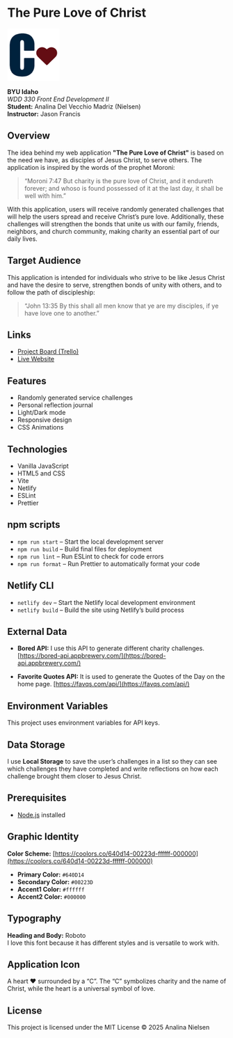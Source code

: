 # The Pure Love of Christ

<img src="src/public/images/logo.webp" alt="App Icon" width="120"/>

**BYU Idaho**  
*WDD 330 Front End Development II*  
**Student:** Analina Del Vecchio Madriz (Nielsen)  
**Instructor:** Jason Francis

## Overview

The idea behind my web application **"The Pure Love of Christ"** is based on the need we have, as disciples of Jesus Christ, to serve others. The application is inspired by the words of the prophet Moroni:

> “Moroni 7:47 But charity is the pure love of Christ, and it endureth forever; and whoso is found possessed of it at the last day, it shall be well with him.”

With this application, users will receive randomly generated challenges that will help the users spread and receive Christ’s pure love. Additionally, these challenges will strengthen the bonds that unite us with our family, friends, neighbors, and church community, making charity an essential part of our daily lives.

## Target Audience

This application is intended for individuals who strive to be like Jesus Christ and have the desire to serve, strengthen bonds of unity with others, and to follow the path of discipleship:

> “John 13:35 By this shall all men know that ye are my disciples, if ye have love one to another.”


## Links

- [Project Board (Trello)](https://trello.com/c/ARDZno3X/16-work-on-the-readme-and-summarize-the-purpose-of-my-project)
- [Live Website](https://dashing-kitten-3c9ba5.netlify.app/)


## Features

+ Randomly generated service challenges
+ Personal reflection journal
+ Light/Dark mode
+ Responsive design
+ CSS Animations


## Technologies

+ Vanilla JavaScript
+ HTML5 and CSS
+ Vite
+ Netlify
+ ESLint
+ Prettier


## npm scripts

+ `npm run start` – Start the local development server
+ `npm run build` – Build final files for deployment
+ `npm run lint` – Run ESLint to check for code errors
+ `npm run format` – Run Prettier to automatically format your code


## Netlify CLI

+ `netlify dev` – Start the Netlify local development environment
+ `netlify build` – Build the site using Netlify’s build process


## External Data

+ **Bored API:** I use this API to generate different charity challenges. [https://bored-api.appbrewery.com/](https://bored-api.appbrewery.com/)
- **Favorite Quotes API:** It is used to generate the Quotes of the Day on the home page. [https://favqs.com/api/](https://favqs.com/api/)


## Environment Variables

This project uses environment variables for API keys. 


## Data Storage

I use **Local Storage** to save the user’s challenges in a list so they can see which challenges they have completed and write reflections on how each challenge brought them closer to Jesus Christ.


## Prerequisites

+ [Node.js](https://nodejs.org/) installed


## Graphic Identity

**Color Scheme:** [https://coolors.co/640d14-00223d-ffffff-000000](https://coolors.co/640d14-00223d-ffffff-000000)

+ **Primary Color:** `#640D14`
+ **Secondary Color:** `#00223D`
+ **Accent1 Color:** `#ffffff`
+ **Accent2 Color:** `#000000`

## Typography

**Heading and Body:** Roboto  
I love this font because it has different styles and is versatile to work with.

## Application Icon

A heart ❤️ surrounded by a “C”. The “C” symbolizes charity and the name of Christ, while the heart is a universal symbol of love.

## License

This project is licensed under the MIT License © 2025 Analina Nielsen
